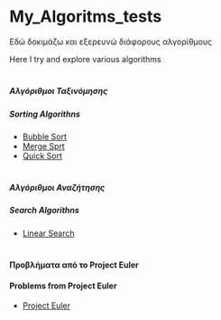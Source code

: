 # My_Algoritms_tests

Εδώ δοκιμάζω και εξερευνώ διάφορους αλγορίθμους 

Here I try and explore various algorithms

#

##### Αλγόριθμοι Ταξινόμησης  
##### Sorting Algorithns

 - [Bubble Sort](https://github.com/ka11inis/My_Algoritms_tests/tree/master/sort/Bubble%20Sort)
 - [Merge Sprt](https://github.com/ka11inis/My_Algoritms_tests/tree/master/sort/Merge%20Sort)
 - [Quick Sort](https://github.com/ka11inis/My_Algoritms_tests/tree/master/sort/Quick%20Sort)

#

##### Αλγόριθμοι Αναζήτησης 
##### Search Algorithns

 - [Linear Search](https://github.com/ka11inis/My_Algoritms_tests/tree/master/search/Linear%20Search)

#

#### Προβλήματα από το Project Euler
#### Problems from Project Euler 
 - [Project Euler](https://github.com/ka11inis/My_Algoritms_tests/tree/master/Project%20Euler)
